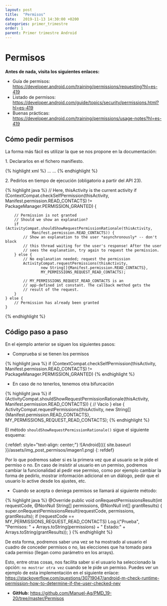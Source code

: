 ```yaml
---
layout: post
title:  "Permisos"
date:   2019-11-13 14:30:00 +0200
categories: primer_trimestre
order: 1
parent: Primer trimestre Android
---
```


# Permisos

**Antes de nada, visita los siguientes enlaces:**

* Guía de permisos: <https://developer.android.com/training/permissions/requesting?hl=es-419>
* Listado de permisos: <https://developer.android.com/guide/topics/security/permissions.html?hl=es-419>
* Buenas prácticas: <https://developer.android.com/training/permissions/usage-notes?hl=es-419>


## Cómo pedir permisos

La forma más fácil es utilizar la que se nos propone en la documentación:

1\. Declararlos en el fichero manifiesto.

{% highlight xml %}
    ...
    <uses-permission android:name="android.permission.READ_CONTACTS"/>
    ...
{% endhighlight %}

2\. Pedirlos en tiempo de ejecución (obligatorio a partir del API 23).

{% highlight java %}
    // Here, thisActivity is the current activity
    if (ContextCompat.checkSelfPermission(thisActivity,
            Manifest.permission.READ_CONTACTS)
            != PackageManager.PERMISSION_GRANTED) {

        // Permission is not granted
        // Should we show an explanation?
        if (ActivityCompat.shouldShowRequestPermissionRationale(thisActivity,
                Manifest.permission.READ_CONTACTS)) {
            // Show an explanation to the user *asynchronously* -- don't block
            // this thread waiting for the user's response! After the user
            // sees the explanation, try again to request the permission.
        } else {
            // No explanation needed; request the permission
            ActivityCompat.requestPermissions(thisActivity,
                    new String[]{Manifest.permission.READ_CONTACTS},
                    MY_PERMISSIONS_REQUEST_READ_CONTACTS);

            // MY_PERMISSIONS_REQUEST_READ_CONTACTS is an
            // app-defined int constant. The callback method gets the
            // result of the request.
        }
    } else {
        // Permission has already been granted
    }
{% endhighlight %}


## Código paso a paso

En el ejemplo anterior se siguen los siguientes pasos:

* Comprueba si se tienen los permisos

{% highlight java %}
if (ContextCompat.checkSelfPermission(thisActivity,
            Manifest.permission.READ_CONTACTS)
            != PackageManager.PERMISSION_GRANTED)
{% endhighlight %}

* En caso de no tenerlos, tenemos otra bifurcación

{% highlight java %}
        if (ActivityCompat.shouldShowRequestPermissionRationale(thisActivity,
                Manifest.permission.READ_CONTACTS)) {
		// Vacío
        } else {
            ActivityCompat.requestPermissions(thisActivity,
                    new String[]{Manifest.permission.READ_CONTACTS},
                    MY_PERMISSIONS_REQUEST_READ_CONTACTS);
{% endhighlight %}

El método `shouldShowRequestPermissionRationale()` sigue el siguiente esquema:

{:refdef: style="text-align: center;"}
![Android]({{ site.baseurl }}/assets/img_post_permisos/imagen1.png)
{: refdef}

Por lo que podremos saber si es la primera vez que al usuario se le pide el permiso o no. En caso de insistir al usuario en un permiso, podremos cambiar la funcionalidad al pedir ese permiso, como por ejemplo cambiar la forma de pedirlo, mostrar información adicional en un diálogo, pedir que el usuario lo active desde los ajustes, etc.

* Cuando se acepta o deniega permisos se llamará al siguiente método:

{% highlight java %}
    @Override
    public void onRequestPermissionsResult(int requestCode, @NonNull String[] permissions, @NonNull int[] grantResults) {
        super.onRequestPermissionsResult(requestCode, permissions, grantResults);
        if (requestCode == MY_PERMISSIONS_REQUEST_READ_CONTACTS)
            Log.i("Prueba", "Permisos: " + Arrays.toString(permissions) +
                    " Estado:" + Arrays.toString(grantResults));
    }
{% endhighlight %}

De esta forma, podremos saber una vez se ha mostrado al usuario el cuadro de conceder permisos o no, las elecciones que ha tomado para cada permiso (llegan como parámetro en los arrays).

Esto, entre otras cosas, nos facilita saber si el usuario ha seleccionado la opción: `no mostrar otra vez` cuando se le pide un permiso. Puedes ver un ejemplo de esta implementación en el siguiente enlace: <https://stackoverflow.com/questions/30719047/android-m-check-runtime-permission-how-to-determine-if-the-user-checked-nev>



* **GitHub:** <https://github.com/Manuel-Ag/PMD_19-20/tree/master/Permisos>







